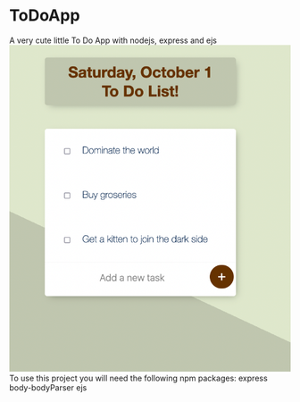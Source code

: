 # ToDoApp
 A very cute little To Do App with nodejs,  express and ejs
![alt text](screenshot.png "ToDoApp")
To use this project you will need the following npm packages:
express
body-bodyParser
ejs
